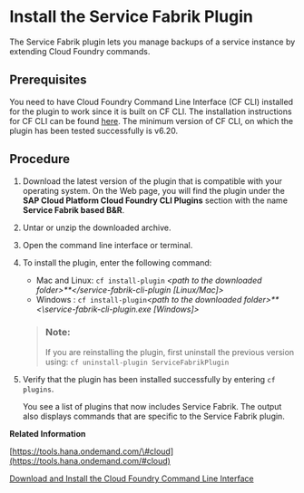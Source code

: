 <!-- loioc952fe4806554093aa4b12abfc77fc56 -->

# Install the Service Fabrik Plugin

The Service Fabrik plugin lets you manage backups of a service instance by extending Cloud Foundry commands.



<a name="loioc952fe4806554093aa4b12abfc77fc56__prereq_nxj_nxp_d1b"/>

## Prerequisites

You need to have Cloud Foundry Command Line Interface \(CF CLI\) installed for the plugin to work since it is built on CF CLI. The installation instructions for CF CLI can be found [here](https://docs.cloudfoundry.org/cf-cli/install-go-cli.html). The minimum version of CF CLI, on which the plugin has been tested successfully is v6.20.



## Procedure

1.  Download the latest version of the plugin that is compatible with your operating system. On the Web page, you will find the plugin under the **SAP Cloud Platform Cloud Foundry CLI Plugins** section with the name **Service Fabrik based B&R**.

2.  Untar or unzip the downloaded archive.

3.  Open the command line interface or terminal.

4.  To install the plugin, enter the following command:

    -   Mac and Linux: `cf install-plugin` *<path to the downloaded folder\>**</service-fabrik-cli-plugin \[Linux/Mac\]\>*
    -   Windows : `cf install-plugin`*<path to the downloaded folder\>**<\\service-fabrik-cli-plugin.exe \[Windows\]\>*
    > ### Note:  
    > If you are reinstalling the plugin, first uninstall the previous version using: `cf uninstall-plugin ServiceFabrikPlugin` 

5.  Verify that the plugin has been installed successfully by entering `cf plugins`.

    You see a list of plugins that now includes Service Fabrik. The output also displays commands that are specific to the Service Fabrik plugin.


**Related Information**  


[https://tools.hana.ondemand.com/\#cloud](https://tools.hana.ondemand.com/#cloud)

[Download and Install the Cloud Foundry Command Line Interface](Download_and_Install_the_Cloud_Foundry_Command_Line_Interface_4ef907a.md "Download and set up the Cloud Foundry Command Line Interface (cf CLI) to start working with the Cloud Foundry environment.")


